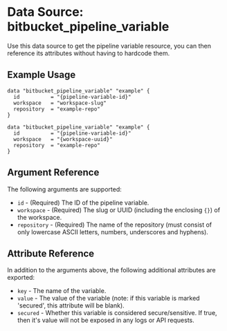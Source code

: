 # Data Source: bitbucket_pipeline_variable
Use this data source to get the pipeline variable resource, you can then reference its attributes without having to hardcode them.

## Example Usage
```hcl
data "bitbucket_pipeline_variable" "example" {
  id          = "{pipeline-variable-id}"
  workspace   = "workspace-slug"
  repository  = "example-repo"
}
```
```hcl
data "bitbucket_pipeline_variable" "example" {
  id          = "{pipeline-variable-id}"
  workspace   = "{workspace-uuid}"
  repository  = "example-repo"
}
```

## Argument Reference
The following arguments are supported:
* `id` - (Required) The ID of the pipeline variable.
* `workspace` - (Required) The slug or UUID (including the enclosing `{}`) of the workspace.
* `repository` - (Required) The name of the repository (must consist of only lowercase ASCII letters, numbers, underscores and hyphens).

## Attribute Reference
In addition to the arguments above, the following additional attributes are exported:
* `key` - The name of the variable.
* `value` - The value of the variable (note: if this variable is marked 'secured', this attribute will be blank).
* `secured` - Whether this variable is considered secure/sensitive. If true, then it's value will not be exposed in any logs or API requests.
